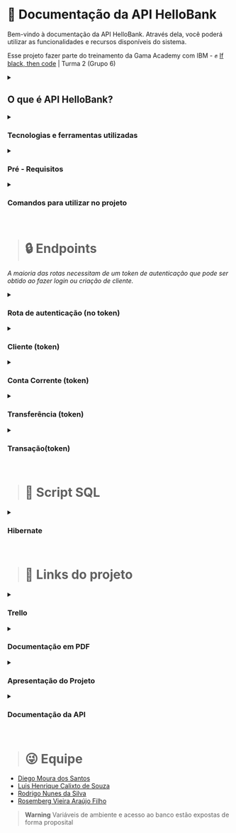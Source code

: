 # 📰 Documentação da API HelloBank

<p> Bem-vindo à documentação da API HelloBank. Através dela, você poderá utilizar as
funcionalidades e recursos disponíveis do sistema.

Esse projeto fazer parte do treinamento da Gama Academy com IBM - :fist_raised: [If black, then code](https://ifblackthencode.corporate.gama.academy/) | Turma 2 (Grupo 6)</p>


<details>
  <summary> <h2> O que é API HelloBank? </h2></summary></br>
  <p>
  É uma API desenvolvida pelo grupo Black Man {Coding}  para a empresa Hello Bank (banco fictício).

  Sendo um sistema que permite cadastrar novos clientes, incluir dados pessoais e dados para contato.

  Também possibilita registrar o histórico das transações entre contas.
  </p>
</details>

<details>
  <summary> <h3> Tecnologias e ferramentas utilizadas </h3></summary></br>
  <p>

  - Git

  - Github

  - Docker

  - Jenkins

  - Amazon AWS

  - Elastic Beanstalk

  - Lambda

  - JDK 11

  - Hibernate

  - Spring Initializr (Maven, dependências)

  - IDE VScode

  - Trello

  </p>
</details>

<details>
  <summary> <h3> Pré - Requisitos </h3> </summary></br>
  <p>

  - JDK 11 https://www.oracle.com/java/technologies/downloads

  - Maven https://maven.apache.org/download.cgi

  - Docker https://docs.docker.com/get-docker/

  - Cliente HTTP  https://www.postman.com

  - IDE VS Code (recomendado) https://code.visualstudio.com/download

  </p>
</details>

<details>
  <summary> <h3> Comandos para utilizar no projeto </h3> </summary></br>
  <p>
   Após fazer o git clone do projeto você pode abrir o arquivo no VS Code e executar alguns comandos
   que foram automatizados.

   Para executá-los é do digitar no terminal ./nomedoarquivo.sh


   - (build.sh) </br>
     *comando mvn clean (Limpa todas as dependências(.jars). </br>
       comando mvn package (gera os .jars).*

   - (run.sh)</br>
     *comando java -jar target/hellobank-0.0.1-SNAPSHOT.jar (Executa a aplicação).*

   - (git_docker_push.sh) </br>
      *comando docker build para atribuir várias tags a uma imagem em um único comando).*
  </p>
</details> </br>

> # 🔒 Endpoints </br>

*A maioria das rotas necessitam de um token de autenticação que pode ser obtido ao fazer
login ou criação de cliente.* </br>


<details>
  <summary> <h3> Rota de autenticação (no token) </h3> </summary></br>
  <p>

  - POST Login: http://localhost:8080/cliente/login

  - POST Criar: Cliente http://localhost:8080/cliente/criar

  </p>
</details>

<details>
  <summary> <h3> Cliente (token) </h3> </summary></br>
  <p>

  - PUT Update Cliente por id: http://localhost:8080/cliente/updateCliente/id

  - POST Get Cliente por id: http://localhost:8080/cliente/id

  - DEL Delete Cliente: http://localhost:8080/cliente/deleteById/id

  </p>
</details>

<details>
  <summary> <h3> Conta Corrente (token) </h3> </summary></br>
  <p>

  - PUT Update Conta Corrente: http://localhost:8080/contaCorrente/updateContaCorrente/id

  - POST Get Cliente por id:  http://localhost:8080/contaCorrente/id
  </p>
</details>

<details>
  <summary> <h3> Transferência (token) </h3> </summary></br>
  <p>

  - POST Criar Transferência:  (http://localhost:8080/transferencia/criar)

  - POST Get Transferência Enviadas por CPF: (http://localhost:8080/transferencia/AcharTransferenciasPeloRemetente/cpf)

  - POST Get Transferências Recebidas  por CPF: (http://localhost:8080/transferencia/AcharTransferenciasPeloDestinatario/cpf)

  </p>
</details>

<details>
  <summary> <h3> Transação(token) </h3> </summary></br>
  <p>

  - POST Criar Transação Saque: http://localhost:8080/transacao/criar)

  - POST Get Transação Depósito: http://localhost:8080/transacao/criar)

  - POST Get Transferências Recebidas por CPF: http://localhost:8080/transacao/ClienteCpf/cpf)
  </p>
</details> </br>

> # 🔸 Script SQL

<details>
  <summary> <h3> Hibernate </h3> </summary></br>
 Hibernate:

    create table cliente_t (
       c_cliente_id uuid not null,
        c_cpf varchar(255) not null,
        c_created_at timestamp not null,
        c_email varchar(255) not null,
        c_endereco varchar(255),
        c_nome varchar(255) not null,
        c_senha varchar(255) not null,
        c_tel varchar(255),
        c_updated_at timestamp,
        primary key (c_cliente_id)
    )
Hibernate:

    create table conta_corrente_t (
       c_conta_corrente_id uuid not null,
        c_created_at timestamp not null,
        c_limite_negativo float8,
        c_saldo float8 not null,
        c_updated_at timestamp,
        c_cliente_id uuid,
        primary key (c_conta_corrente_id)
    )
Hibernate:

    create table transacao_t (
       c_transacao_id uuid not null,
        c_created_at timestamp not null,
        c_tipo_transacao varchar(255) not null,
        c_updated_at timestamp,
        c_valor float8 not null,
        c_cliente_id uuid not null,
        primary key (c_transacao_id)
    )
Hibernate:

    create table transferencia_t (
       c_transferencia_id uuid not null,
        c_created_at timestamp not null,
        c_updated_at timestamp,
        c_valor float8 not null,
        c_cliente_destinatario_id uuid,
        c_cliente_remetente_id uuid,
        primary key (c_transferencia_id)
    )
Hibernate:

    alter table cliente_t
       drop constraint UK_797w5pvv6w36222lanb6outh9
Hibernate:

    alter table cliente_t
       add constraint UK_797w5pvv6w36222lanb6outh9 unique (c_cpf)
Hibernate:

    alter table cliente_t
       drop constraint UK_6dhibi73dc5iyuexovfhobyh7
Hibernate:

    alter table cliente_t
       add constraint UK_6dhibi73dc5iyuexovfhobyh7 unique (c_email)
Hibernate:

    alter table conta_corrente_t
       drop constraint UK_bqtiap2bpq1ssclaqd65fvx7m
Hibernate:

    alter table conta_corrente_t
       add constraint UK_bqtiap2bpq1ssclaqd65fvx7m unique (c_cliente_id)
Hibernate:

    alter table conta_corrente_t
       add constraint FKgsr667lpuhxvxlq41npbferne
       foreign key (c_cliente_id)
       references cliente_t
Hibernate:

    alter table transacao_t
       add constraint FKewdbf43b87c1pc8cbn8oukdg6
       foreign key (c_cliente_id)
       references cliente_t
Hibernate:

    alter table transferencia_t
       add constraint FKewik8dqxqyupalhq0evpj4f73
       foreign key (c_cliente_destinatario_id)
       references cliente_t
Hibernate:

    alter table transferencia_t
       add constraint FKrr61ojxi10r9d6hlhrobyvlp7
       foreign key (c_cliente_remetente_id)
       references cliente_t
</details></br>

> # 🔗 Links do projeto

<details>
  <summary> <h3> Trello </h3> </summary></br>
  <p>
    - Método Kanban> https://trello.com/b/narX2YQV/banco-fict%C3%ADcio-hellobank-desafio-final-ibm
  </p>
</details>

<details>
  <summary> <h3> Documentação em PDF </h3> </summary></br>
  <p>
    - Documentação: https://drive.google.com/file/d/1W3iM5IwryciPVExCJUzRzmQ6VZjsikuM/view?usp=sharing
  </p>
</details>

<details>
  <summary> <h3> Apresentação do Projeto </h3> </summary></br>
  <p>
    - Projeto: https://drive.google.com/file/d/1p-POuc1vf5Sok1VA1PIVTd0aJZSScU9X/view?usp=sharing
  </p>
</details>

<details>
  <summary> <h3> Documentação da API </h3> </summary></br>
  <p>
    - Documentação da API: https://documenter.getpostman.com/view/13139925/2s7Z12H4hf
  </p>
</details> </br>



> # 😜 Equipe
- [Diego Moura dos Santos](https://www.linkedin.com/in/diegomouradossantos/)
- [Luis Henrique Calixto de Souza](https://www.linkedin.com/in/luiz-henrique-calixto-de-souza-29b892170/)
- [Rodrigo Nunes da Silva](https://www.linkedin.com/in/rodrigo-nunes-7a9a957b)
- [Rosemberg Vieira Araújo Filho](https://github.com/RosembergAraujo)</br>

> **Warning**
> Variáveis de ambiente e acesso ao banco estão expostas de forma proposital </br>


